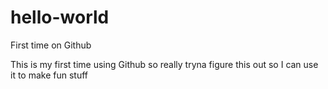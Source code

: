 # hello-world
First time on Github

This is my first time using Github so really tryna figure this out so I can use it to make fun stuff
